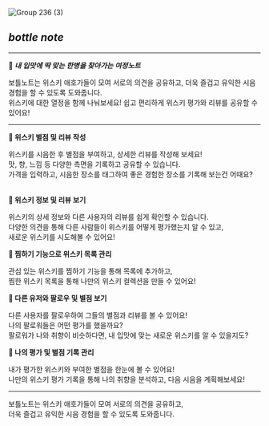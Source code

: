 ![Group 236 (3)](https://github.com/bottle-note/.github/assets/97773895/bd41fdbb-f8c6-496d-87df-536b0b85ab89)



## *bottle note*

---

**📄 *내 입맛에 딱 맞는 한병을 찾아가는 여정노트*** 

보틀노트는 위스키 애호가들이 모여 서로의 의견을 공유하고, 더욱 즐겁고 유익한 시음 경험을 할 수 있도록 도와줍니다. <br/>
위스키에 대한 열정을 함께 나눠보세요! 쉽고 편리하게 위스키 평가와 리뷰를 공유할 수 있어요!

---

**🥃 위스키 별점 및 리뷰 작성**

위스키를 시음한 후 별점을 부여하고, 상세한 리뷰를 작성해 보세요! <br/>
맛, 향, 느낌 등 다양한 측면을 기록하고 공유할 수 있습니다. <br/>
가격을 입력하고, 시음한 장소를 태그하여 좋은 경험한 장소를 기록해 보는건 어때요?<br/>
<br/>

**🥃 위스키 정보 및 리뷰 보기**

위스키의 상세 정보와 다른 사용자의 리뷰를 쉽게 확인할 수 있습니다. <br/>
다양한 의견을 통해 다른 사람들이 위스키를 어떻게 평가했는지 알 수 있고, <br/>
새로운 위스키를 시도해볼 수 있어요!<br/>

**🥃 찜하기 기능으로 위스키 목록 관리**

관심 있는 위스키를 찜하기 기능을 통해 목록에 추가하고, <br/>
찜한 위스키 목록을 통해 나만의 위스키 컬렉션을 만들 수 있어요!<br/>

**🥃 다른 유저와 팔로우 및 별점 보기**

다른 사용자를 팔로우하여 그들의 별점과 리뷰를 볼 수 있어요! <br/>
나의 팔로워들은 어떤 평가를 했을까요? <br/>
팔로워가 나와 취향이 비슷하다면, 내 입맛에 맞는 새로운 위스키를 알 수 있을지도?<br/>

**🥃 나의 평가 및 별점 기록 관리**

내가 평가한 위스키와 부여한 별점을 한눈에 볼 수 있어요! <br/>
나만의 위스키 평가 기록을 통해 나의 취향을 분석하고, 다음 시음을 계획해보세요!<br/>

---

보틀노트는 위스키 애호가들이 모여 서로의 의견을 공유하고, <br/>
더욱 즐겁고 유익한 시음 경험을 할 수 있도록 도와줍니다.

